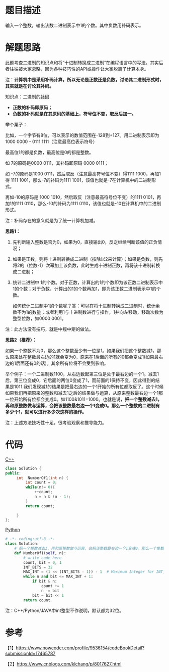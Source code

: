 # 题目描述

输入一个整数，输出该数二进制表示中1的个数。其中负数用补码表示。

# 解题思路

此题考查二进制的知识点和将“十进制转换成二进制”在编程语言中的写法。其实后者往往被大家忽略，因为各种技巧性的API或操作让大家脱离了计算本身。

注：**计算机中是采用补码计算，所以无论是正数还是负数，讨论其二进制形式时，其实就是在讨论其补码。**

知识点：二进制的[补码](https://www.cnblogs.com/zengguowang/p/6074845.html)

- **正数的补码即原码；**
- **负数的补码就是在其原码的基础上，符号位不变，取反后加一。**

举个栗子：

比如，一个字节有8位，可以表示的数值范围在-128到+127。用二进制表示即为1000 0000 - 0111 1111（注意最高位表示符号）

最高位1的都是负数，最高位是0的都是整数。

如 7的原码是0000 0111，其补码即原码 0000 0111；

如 -7的原码是1000 0111，然后取反（注意最高符号位不变）得1111 1000，再加1得 1111 1001，那么-7的补码为1111 1001，该值也就是-7在计算机中的二进制形式。

再如-10的原码是 1000 1010，然后取反（注意最高符号位不变）的1111 0101，再加1的1111 0110，那么-10的补码为1111 0110，该值也就是-10在计算机中的二进制形式。

注：补码存在的意义就是为了统一计算机加减。

**思路1：**

1. 先判断输入整数是否为0，如果为0，直接输出0，反之继续判断该值的正负情况；

2. 如果是正数，则将十进制转换成二进制（按除以2来计算）；如果是负数，则先将2的（位数-1）次幂加上该负数，此时生成十进制正数，再将该十进制转换成二进制；

3. 统计二进制中 1的个数。对于正数，计算出的1的个数即为该正数二进制表示中1的个数；对于负数，计算出的1的个数再加1，即为该正数二进制表示中1的个数。

   如何统计二进制中1的个数呢？答：可以在将十进制转换成二进制时，统计余数不为1的数量；或者利用1与十进制数进行与操作，1并向左移动，移动次数为整型位数，如0000 0001。

注：此方法没有技巧，就是中规中矩的做法。

**思路2（推荐）：**

如果一个整数不为0，那么这个整数至少有一位是1。如果我们把这个整数减1，那么原来处在整数最右边的1就会变为0，原来在1后面的所有的0都会变成1(如果最右边的1后面还有0的话)。其余所有位将不会受到影响。

举个例子：一个二进制数1100，从右边数起第三位是处于最右边的一个1。减去1后，第三位变成0，它后面的两位0变成了1，而前面的1保持不变，因此得到的结果是1011.我们发现减1的结果是把最右边的一个1开始的所有位都取反了。这个时候如果我们再把原来的整数和减去1之后的结果做与运算，从原来整数最右边一个1那一位开始所有位都会变成0。如1100&1011=1000。也就是说，**把一个整数减去1，再和原整数做与运算，会把该整数最右边一个1变成0。那么一个整数的二进制有多少个1，就可以进行多少次这样的操作。**

注：上述方法技巧性十足，很考验观察和推导能力。

# 代码

[C++](NumberOf1InBinary.cpp)

```c++
class Solution {
public:
     int  NumberOf1(int n) {
         int count = 0;
         while(n!= 0){
             ++count;
             n = n & (n - 1);
         }
         return count;
         
     }
};
```

[Python](NumberOf1InBinary.py)

```python
# -*- coding:utf-8 -*-
class Solution:
    # 把一个整数减去1，再和原整数做与运算，会把该整数最右边一个1变成0。那么一个整数的二进制有多少个1，就可以进行多少次这样的操作。
    def NumberOf1(self, n):
        # write code here
        count, bit = 0, 1
        INT_BITS = 32 
        MAX_INT = (1 << (INT_BITS - 1)) - 1  # Maximum Integer for INT_BITS
        while n and bit <= MAX_INT + 1:
            if bit & n:
                count += 1
                n -= bit
            bit = bit << 1
        return count
```

注：C++/Python/JAVA中int整型不作说明，默认都为32位。

# 参考

【1】https://www.nowcoder.com/profile/9536154/codeBookDetail?submissionId=17465787

【2】https://www.cnblogs.com/klchang/p/8017627.html